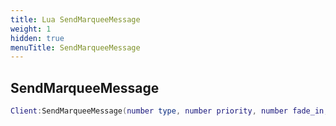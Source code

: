 ```yaml
---
title: Lua SendMarqueeMessage
weight: 1
hidden: true
menuTitle: SendMarqueeMessage
---
```

## SendMarqueeMessage
```lua
Client:SendMarqueeMessage(number type, number priority, number fade_in, number fade_out, number duration, std::string msg); -- void
```